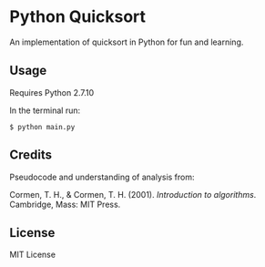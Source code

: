 # Python Quicksort

An implementation of quicksort in Python for fun and learning.

## Usage
Requires Python 2.7.10

In the terminal run:
~~~~ 
$ python main.py
~~~~ 

## Credits
Pseudocode and understanding of analysis from:

Cormen, T. H., & Cormen, T. H. (2001). *Introduction to algorithms*. Cambridge, Mass: MIT Press.

## License
MIT License